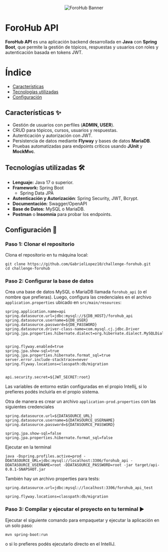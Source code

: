 <p align="center">
  <img src="https://res.cloudinary.com/dfzw74nlk/image/upload/v1736709213/forohub/v0k2xoxfqsza4zm72j17.png" alt="ForoHub Banner">
</p>

# ForoHub API 
**ForoHub API** es una aplicación backend desarrollada en **Java** con **Spring Boot**, que permite
la gestión de tópicos, respuestas y usuarios con roles y autenticación basada en tokens JWT.

# Índice
* [Características](#características-)
* [Tecnologías utilizadas](#tecnologías-utilizadas-)
* [Configuración](#configuración-)

## Características ✨
- Gestión de usuarios con perfiles (**ADMIN, USER**).
- CRUD para tópicos, cursos, usuarios y respuestas.
- Autenticación y autorización con JWT.
- Persistencia de datos mediante **Flyway** y bases de datos **MariaDB**.
- Pruebas automatizadas para endpoints críticos usando **JUnit** y **MockMvc**.

## Tecnologías utilizadas 🛠️
- **Lenguaje:** Java 17 o superior.
- **Framework:** Spring Boot
    - Spring Data JPA
- **Autenticación y Autorización**: Spring Security, JWT, Bcrypt.
- **Documentación**: Swagger/OpenAPI
- **Base de Datos:** MySQL o MariaDB.
- **Postman** o **Insomnia** para probar los endpoints.


## Configuración 🚀

### Paso 1: Clonar el repositorio

Clona el repositorio en tu máquina local:

```
git clone https://github.com/GabrielLopez10/challenge-forohub.git
cd challenge-forohub
```

### Paso 2: Configurar la base de datos

Crea una base de datos MySQL o MariaDB llamada `forohub_api` (o el nombre que prefieras).
Luego, configura las credenciales en el archivo `application.properties` ubicado en `src/main/resources`:

```
spring.application.name=api
spring.datasource.url=jdbc:mysql://${DB_HOST}/forohub_api
spring.datasource.username=${DB_USER}
spring.datasource.password=${DB_PASSWORD}
spring.datasource.driver-class-name=com.mysql.cj.jdbc.Driver
spring.jpa.properties.hibernate.dialect=org.hibernate.dialect.MySQLDiale


spring.flyway.enabled=true
spring.jpa.show-sql=true
spring.jpa.properties.hibernate.format_sql=true
server.error.include-stacktrace=never
spring.flyway.locations=classpath:db/migration


api.security.secret=${JWT_SECRET:root}
```
Las variables de entorno están configuradas en el propio Intellij, si lo prefieres podés incluirla
en el propio sistema.

Otra de manera es crear un archivo `application-prod.properties` con las siguientes
credenciales

```
spring.datasource.url=${DATASOURCE_URL}
spring.datasource.username=${DATASOURCE_USERNAME}
spring.datasource.password=${DATASOURCE_PASSWORD}

spring.jpa.show-sql=false
spring.jpa.properties.hibernate.format_sql=false
```
Ejecutar en la terminal
```
java -Dspring.profiles.active=prod -DDATASOURCE_URL=jdbc:mysql://localhost:3306/forohub_api -DDATASOURCE_USERNAME=root -DDATASOURCE_PASSWORD=root -jar target/api-0.0.1-SNAPSHOT.jar
```
También hay un archivo properties para tests:
```
spring.datasource.url=jdbc:mysql://localhost:3306/forohub_api_test

spring.flyway.locations=classpath:db/migration
```
### Paso 3: Compilar y ejecutar el proyecto en tu terminal ▶️

Ejecutar el siguiente comando para empaquetar y ejecutar la aplicación en un solo paso:

```
mvn spring-boot:run
```

o si lo prefieres podés ejecutarlo directo en el IntelliJ.
